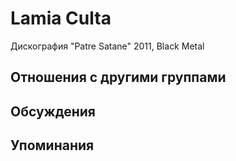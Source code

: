 # Lamia Culta

Дискография
"Patre Satane" 2011, Black Metal

## Отношения с другими группами


## Обсуждения


## Упоминания

